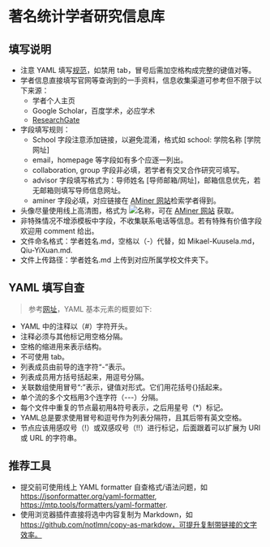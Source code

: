 # 著名统计学者研究信息库



## 填写说明

- 注意 YAML 填写[规范](https://en.wikipedia.org/wiki/YAML)，如禁用 tab，冒号后需加空格构成完整的键值对等。
- 学者信息直接填写官网等查询到的一手资料，信息收集渠道可参考但不限于以下来源：
    - 学者个人主页
    - Google Scholar，百度学术，必应学术
    - [ResearchGate](https://www.researchgate.net/)
- 字段填写规则：
    - School 字段注意添加链接，以避免混淆，格式如 school: 学院名称 [学院网址]
    - email，homepage 等字段如有多个应逐一列出。
    - collaboration, group 字段非必填，若学者有交叉合作研究可填写。
    - advisor 字段填写格式为：导师姓名 [导师邮箱/网址]，邮箱信息优先，若无邮箱则填写导师信息网址。
    - aminer 字段必填，对应链接在 [AMiner 网站](https://www.aminer.org/)检索学者得到。
- 头像尽量使用线上高清图，格式为 ![名称](图片链接)，可在 [AMiner 网站](https://www.aminer.org/) 获取。
- 非特殊情况不增添模板中字段，不收集联系电话等信息。若有特殊有价值字段欢迎用 comment 给出。
- 文件命名格式：学者姓名.md，空格以（-）代替，如 Mikael-Kuusela.md，Qiu-YiXuan.md.
- 文件上传路径：学者姓名.md 上传到对应所属学校文件夹下。


## YAML 填写自查

> 参考[网址](https://www.tutorialspoint.com/yaml/yaml_basics.htm)，YAML 基本元素的概要如下:

- YAML 中的注释以（#）字符开头。
- 注释必须与其他标记用空格分隔。
- 空格的缩进用来表示结构。
- 不可使用 tab。
- 列表成员由前导的连字符“-”表示。
- 列表成员用方括号括起来，用逗号分隔。
- 关联数组使用冒号“:”表示，键值对形式。它们用花括号{}括起来。
- 单个流的多个文档用3个连字符（---）分隔。
- 每个文件中重复的节点最初用&符号表示，之后用星号（*）标记。
- YAML总是要求使用冒号和逗号作为列表分隔符，且其后带有英文空格。
- 节点应该用感叹号（!）或双感叹号（!!）进行标记，后面跟着可以扩展为 URI 或 URL 的字符串。

##  推荐工具

- 提交前可使用线上 YAML formatter 自查格式/语法问题，如 https://jsonformatter.org/yaml-formatter, https://mtp.tools/formatters/yaml-formatter.
- 使用浏览器插件直接将选中内容复制为 Markdown，如 https://github.com/notlmn/copy-as-markdow，可提升复制带链接的文字效率。

